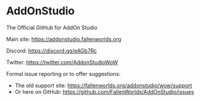 # AddOnStudio

The Official GitHub for AddOn Studio


Main site: https://addonstudio.fallenworlds.org

Discord: https://discord.gg/eAGb7Rc

Twitter: https://twitter.com/AddonStudioWoW

Formal issue reporting or to offer suggestions:
* The old support site: https://fallenworlds.org/addonstudio/wow/support
* Or here on GitHub: https://github.com/FallenWorlds/AddOnStudio/issues
